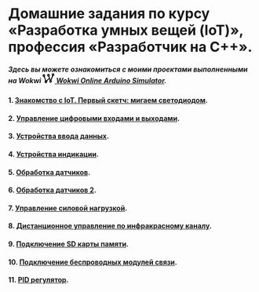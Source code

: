 # Домашние задания по курсу «Разработка умных вещей (IoT)», профессия «Разработчик на С++».

##### Здесь вы можете ознакомиться с моими проектами выполненными на Wokwi [<img src="wokwi_logo.svg" alt="Wokwi" height="20"> Wokwi Online Arduino Simulator](https://wokwi.com/).

#### 1. [Знакомство с IoT. Первый скетч: мигаем светодиодом](01).
#### 2. [Управление цифровыми входами и выходами](02).
#### 3. [Устройства ввода данных](03).
#### 4. [Устройства индикации](04).
#### 5. [Обработка датчиков](05).
#### 6. [Обработка датчиков 2](06).
#### 7. [Управление силовой нагрузкой](07).
#### 8. [Дистанционное управление по инфракрасному каналу](08).
#### 9. [Подключение SD карты памяти](09).
#### 10. [Подключение беспроводных модулей связи](10).
#### 11. [PID регулятор](11).
